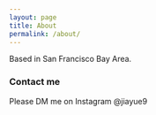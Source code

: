 ```yaml
---
layout: page
title: About
permalink: /about/
---
```


Based in San Francisco Bay Area.

### Contact me

Please DM me on Instagram @jiayue9
